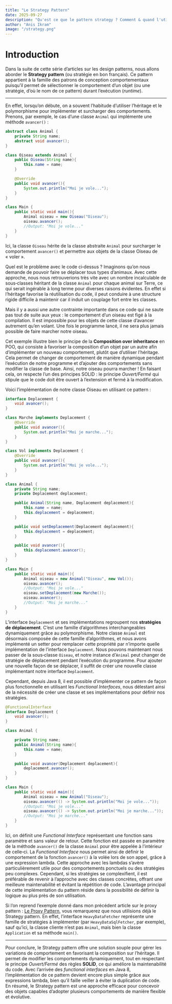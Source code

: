 ```yaml
---
title: "Le Strategy Pattern"
date: 2025-09-27
description: "Qu'est ce que le pattern strategy ? Comment & quand l'utiliser ? "
author: "Anis Ikram"
image: "/strategy.png"
---
```


# Introduction

Dans la suite de cette série d’articles sur les design patterns, nous allons aborder le **Strategy pattern** (ou stratégie en bon français). Ce pattern appartient à la famille des patrons de conception comportementaux puisqu’il permet de sélectionner le comportement d’un objet (ou une stratégie, d’où le nom de ce pattern) durant l’exécution (*runtime*).

---

En effet, lorsqu’on débute, on a souvent l’habitude d’utiliser l’héritage et le polymorphisme pour implémenter et surcharger des comportements. Prenons, par exemple, le cas d’une classe `Animal` qui implémente une méthode `avancer()` :

```java
abstract class Animal {
    private String name;
    abstract void avancer();
}

class Oiseau extends Animal {
    public Oiseau(String name){
        this.name = name;
    }

    @Override
    public void avancer(){
        System.out.println("Moi je vole...");
    }
}

class Main {
    public static void main(){
        Animal oiseau = new Oiseau("Oiseau");
        oiseau.avancer();
        //Output: "Moi je vole..."
    }
}
```

Ici, la classe `Oiseau` hérite de la classe abstraite `Animal` pour surcharger le comportement `avancer()` et permettre aux objets de la classe Oiseau de « voler ».

Quel est le problème avec le code ci‑dessus ? Imaginons qu’on nous demande de pouvoir faire se déplacer tous types d’animaux. Avec cette approche, nous nous retrouverions très vite avec un nombre incalculable de sous‑classes héritant de la classe `Animal` pour chaque animal sur Terre, ce qui serait ingérable à long terme pour diverses raisons évidentes. En effet si l’héritage favorise la réutilisation du code, il peut conduire à une structure rigide difficile à maintenir car il induit un couplage fort entre les classes.

Mais il y a aussi une autre contrainte importante dans ce code qui ne saute pas tout de suite aux yeux : le comportement d’un oiseau est figé à la compilation. Il est impossible pour les objets de cette classe d’avancer autrement qu’en volant. Une fois le programme lancé, il ne sera plus jamais possible de faire marcher notre oiseau.

Cet exemple illustre bien le principe de la **Composition over inheritance** en POO, qui consiste à favoriser la composition d’un objet par un autre afin d’implémenter un nouveau comportement, plutôt que d’utiliser l’héritage. Cela permet de changer de comportement de manière dynamique pendant l’exécution de notre programme et d’ajouter des comportements sans modifier la classe de base. Ainsi, notre oiseau pourra marcher ! En faisant cela, on respecte l’un des principes SOLID : le principe *Ouvert/Fermé* qui stipule que le code doit être ouvert à l’extension et fermé à la modification.

Voici l’implémentation de notre classe Oiseau en utilisant ce pattern :

```java
interface Deplacement {
    void avancer();
}

class Marche implements Deplacement {
    @Override
    public void avancer(){
        System.out.println("Moi je marche...");
    }
}

class Vol implements Deplacement {
    @Override
    public void avancer(){
        System.out.println("Moi je vole...");
    }
}

class Animal {
    private String name;
    private Deplacement deplacement;

    public Animal(String name, Deplacement deplacement){
        this.name = name;
        this.deplacement = deplacement;
    }

    public void setDeplacement(Deplacement deplacement){
        this.deplacement = deplacement;
    }

    public void avancer(){
        this.deplacement.avancer();
    }
}

class Main {
    public static void main(){
        Animal oiseau = new Animal("Oiseau", new Vol());
        oiseau.avancer();
        //Output: "Moi je vole..."
        oiseau.setDeplacement(new Marche());
        oiseau.avancer();
        //Output: "Moi je marche..."
    }
}
```

L’interface `Deplacement` et ses implémentations regroupent nos **stratégies de déplacement**. C’est une famille d’algorithmes interchangeables dynamiquement grâce au polymorphisme. Notre classe `Animal` est désormais composée de cette famille d’algorithmes, et nous avons implémenté un setter pour remplacer cette propriété par n’importe quelle implémentation de l’interface `Deplacement`. Nous pouvons maintenant nous passer de la sous‑classe `Oiseau`, et notre instance d’`Animal` peut changer de stratégie de déplacement pendant l’exécution du programme. Pour ajouter une nouvelle façon de se déplacer, il suffit de créer une nouvelle classe implémentant notre interface `Deplacement`.

Cependant, depuis Java 8, il est possible d’implémenter ce pattern de façon plus fonctionnelle en utilisant les *Functional Interfaces*, nous délestant ainsi de la nécessité de créer une classe et ses implémentations pour définir nos stratégies.

```java
@FunctionalInterface
interface Deplacement {
    void avancer();
}

class Animal {

    private String name;
    public Animal(String name){
        this.name = name;
    }

    public void avancer(Deplacement deplacement){
        deplacement.avancer();
    }
}

class Main {
    public static void main(){
        Animal oiseau = new Animal("Oiseau");
        oiseau.avancer(() -> System.out.println("Moi je vole..."));
        //Output: "Moi je vole..."
        oiseau.avancer(() -> System.out.println("Moi je marche..."));
        //Output: "Moi je marche..."
    }
}
```

Ici, on définit une *Functional Interface* représentant une fonction sans paramètre et sans valeur de retour. Cette fonction est passée en paramètre de la méthode `avancer()` de la classe `Animal` pour être appelée à l’intérieur de celle‑ci. La *Functional Interface* nous permet ainsi de définir le comportement de la fonction `avancer()` à la volée lors de son appel, grâce à une expression lambda. Cette approche avec les lambdas s’avère particulièrement utile pour des comportements ponctuels ou des stratégies peu complexes. Cependant, si les stratégies se complexifient, il est préférable de revenir à l’approche avec des classes concrètes, offrant une meilleure maintenabilité et évitant la répétition de code. L’avantage principal de cette implémentation du pattern réside dans la possibilité de définir la logique au plus près de son utilisation.

Si l’on reprend l’exemple donné dans mon précédent article sur le proxy pattern : [Le Proxy Pattern](https://anisikram.fr/le-proxy-pattern/), vous remarquerez que nous utilisions déjà le Strategy pattern. En effet, l’interface `HeavyDataFetcher` représente une famille de stratégies à implémenter (par `HeavyDataSqlFetcher`, par exemple), sauf qu’ici, la classe cliente n’est pas `Animal`, mais bien la classe `Application` et sa méthode `main()`.

---

Pour conclure, le Strategy pattern offre une solution souple pour gérer les variations de comportement en favorisant la composition sur l’héritage. Il permet de modifier les comportements dynamiquement, tout en respectant le principe *Ouvert/Fermé* des règles **SOLID**, ce qui améliore la maintenabilité du code. Avec l’arrivée des *functional interfaces* en Java 8, l’implémentation de ce pattern devient encore plus simple grâce aux expressions lambda, bien qu’il faille veiller à éviter la duplication de code. En résumé, le Strategy pattern est une approche efficace pour concevoir des objets capables d’adopter plusieurs comportements de manière flexible et évolutive.
